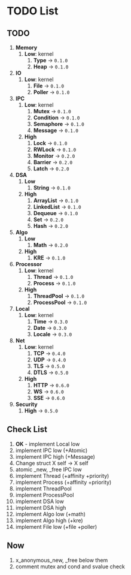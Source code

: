 # TODO List

## TODO

1. __Memory__
    1. __Low__: kernel
        1. __Type__ -> `0.1.0`
        2. __Heap__ -> `0.1.0`
2. __IO__
    1. __Low__: kernel
        1. __File__ -> `0.1.0`
        2. __Poller__ -> `0.1.0`
3. __IPC__
    1. __Low__: kernel
        1. __Mutex__ -> `0.1.0`
        2. __Condition__ -> `0.1.0`
        3. __Semaphore__ -> `0.1.0`
        4. __Message__ -> `0.1.0`
    2. __High__
        1. __Lock__ -> `0.1.0`
        2. __RWLock__ -> `0.1.0`
        3. __Monitor__ -> `0.2.0`
        4. __Barrier__ -> `0.2.0`
        5. __Latch__ -> `0.2.0`
4. __DSA__
    1. __Low__
        1. __String__ -> `0.1.0`
    2. __High__
        1. __ArrayList__ -> `0.1.0`
        2. __LinkedList__ -> `0.1.0`
        3. __Dequeue__ -> `0.1.0`
        4. __Set__ -> `0.2.0`
        5. __Hash__ -> `0.2.0`
5. __Algo__
    1. __Low__
        1. __Math__ -> `0.2.0`
    2. __High__
        1. __KRE__ -> `0.1.0`
6. __Processor__
    1. __Low__: kernel
        1. __Thread__ -> `0.1.0`
        2. __Process__ -> `0.1.0`
    2. __High__
        1. __ThreadPool__ -> `0.1.0`
        2. __ProcessPool__ -> `0.1.0`
7. __Local__
    1. __Low__: kernel
        1. __Time__ -> `0.3.0`
        2. __Date__ -> `0.3.0`
        3. __Locale__ -> `0.3.0`
8. __Net__
    1. __Low__: kernel
        1. __TCP__ -> `0.4.0`
        2. __UDP__ -> `0.4.0`
        3. __TLS__ -> `0.5.0`
        4. __DTLS__ -> `0.5.0`
    2. __High__
        1. __HTTP__ -> `0.6.0`
        2. __WS__ -> `0.6.0`
        3. __SSE__ -> `0.6.0`
9. __Security__
    1. __High__ -> `0.5.0`

## Check List

1. __OK__ - implement Local low
2. implement IPC low (+Atomic)
3. implement IPC high (+Message)
4. Change struct X self -> X self
5. atomic _new, _free IPC low
6. implement Thread (+affinity +priority)
7. implement Process (+affinity +priority)
8. implement ThreadPool
9. implement ProcessPool
10. implement DSA low
11. implement DSA high
12. implement Algo low (+math)
13. implement Algo high (+kre)
14. implement File low (+file +poller)

## Now

1. x_anonymous_new, _free below them
2. comment mutex and cond and svalue check